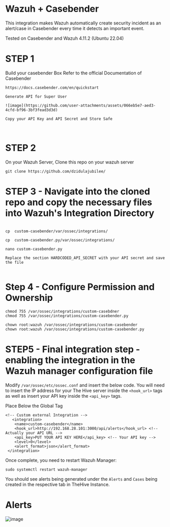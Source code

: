 # Wazuh + Casebender 
This integration makes Wazuh automatically create security incident as an alert/case in Casebender every time it detects an important event.

Tested on Casebender and Wazuh 4.11.2 (Ubuntu 22.04) 

# STEP 1 

Build your casebender Box Refer to the official Documentation of Casebender
```
https://docs.casebender.com/en/quickstart

Generate API for Super User

![image](https://github.com/user-attachments/assets/066eb5e7-aed3-4cfd-bf96-3bf3fead3d3d)

Copy your API Key and API Secret and Store Safe



```

# STEP 2 

On your Wazuh Server, Clone this repo on your wazuh server

```
git clone https://github.com/dzidulajubilee/
```

# STEP 3  - Navigate into the cloned repo and copy the necessary files into Wazuh's Integration Directory 


```

cp  custom-casebender/var/ossec/integrations/

cp  custom-casebender.py/var/ossec/integrations/

nano custom-casebender.py

Replace the section HARDCODED_API_SECRET with your API secret and save the file


```

# Step 4 - Configure Permission and Ownership 

```
chmod 755 /var/ossec/integrations/custom-casebdner
chmod 755 /var/ossec/integrations/custom-casebender.py

chown root:wazuh /var/ossec/integrations/custom-casebender
chown root:wazuh /var/ossec/integrations/custom-casebender.py

```

# STEP5 - Final integration step - enabling the integration in the Wazuh manager configuration file  <br>

Modify `/var/ossec/etc/ossec.conf` and insert the below code. You will need to insert the IP address for your The Hive server inside the `<hook_url>` tags as well as insert your API key inside the `<api_key>` tags. 

Place Below the Global Tag

```
<!-- Custom external Integration -->
   <integration>
    <name>custom-casebender</name>
    <hook_url>http://192.168.28.101:3000/api/alerts</hook_url> <!-- Actually your API URL -->
    <api_key>PUT YOUR API KEY HERE</api_key> <!-- Your API key -->
    <level>0</level>
    <alert_format>json</alert_format>
 </integration>
```

Once complete, you need to restart Wazuh Manager:

`sudo systemctl restart wazuh-manager`

You should see alerts being generated under the `Alerts` and `Cases` being created in the respective tab in TheHive Instance.




# Alerts


 ![image](https://github.com/user-attachments/assets/f2e99340-74e3-4f25-aea6-7a75891a1b13)






 
